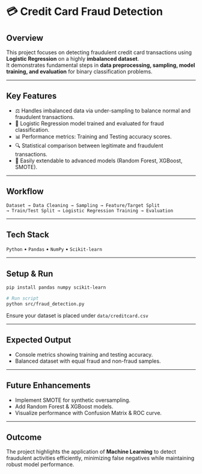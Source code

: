 # 💳 Credit Card Fraud Detection

## Overview
This project focuses on detecting fraudulent credit card transactions using **Logistic Regression** on a highly **imbalanced dataset**.  
It demonstrates fundamental steps in **data preprocessing, sampling, model training, and evaluation** for binary classification problems.

---

## Key Features
- ⚖️ Handles imbalanced data via under-sampling to balance normal and fraudulent transactions.
- 🧠 Logistic Regression model trained and evaluated for fraud classification.
- 📊 Performance metrics: Training and Testing accuracy scores.
- 🔍 Statistical comparison between legitimate and fraudulent transactions.
- 🧪 Easily extendable to advanced models (Random Forest, XGBoost, SMOTE).

---

## Workflow
```
Dataset → Data Cleaning → Sampling → Feature/Target Split
→ Train/Test Split → Logistic Regression Training → Evaluation
```

---

## Tech Stack
`Python` • `Pandas` • `NumPy` • `Scikit-learn`

---

## Setup & Run
```bash
pip install pandas numpy scikit-learn

# Run script
python src/fraud_detection.py
```

Ensure your dataset is placed under `data/creditcard.csv`

---

## Expected Output
- Console metrics showing training and testing accuracy.
- Balanced dataset with equal fraud and non-fraud samples.

---

## Future Enhancements
- Implement SMOTE for synthetic oversampling.
- Add Random Forest & XGBoost models.
- Visualize performance with Confusion Matrix & ROC curve.

---

## Outcome
The project highlights the application of **Machine Learning** to detect fraudulent activities efficiently, minimizing false negatives while maintaining robust model performance.
